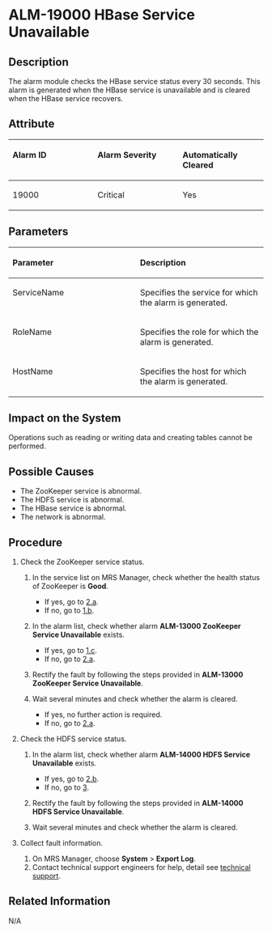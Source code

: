 # ALM-19000 HBase Service Unavailable<a name="EN-US_TOPIC_0125375547"></a>

## Description<a name="sc72d81843bec436dbb2886d13a47e571"></a>

The alarm module checks the HBase service status every 30 seconds. This alarm is generated when the HBase service is unavailable and is cleared when the HBase service recovers.

## Attribute<a name="sdec1053a085940e283a1b3fd9ef79e6c"></a>

<a name="en-us_topic_0035998740_table57434139"></a>
<table><thead align="left"><tr id="en-us_topic_0035998740_row461342"><th class="cellrowborder" valign="top" width="33.33333333333333%" id="mcps1.1.4.1.1"><p id="en-us_topic_0035998740_p37368736"><a name="en-us_topic_0035998740_p37368736"></a><a name="en-us_topic_0035998740_p37368736"></a>Alarm ID</p>
</th>
<th class="cellrowborder" valign="top" width="33.33333333333333%" id="mcps1.1.4.1.2"><p id="en-us_topic_0035998740_p6968762"><a name="en-us_topic_0035998740_p6968762"></a><a name="en-us_topic_0035998740_p6968762"></a>Alarm Severity</p>
</th>
<th class="cellrowborder" valign="top" width="33.33333333333333%" id="mcps1.1.4.1.3"><p id="en-us_topic_0035998740_p27598869"><a name="en-us_topic_0035998740_p27598869"></a><a name="en-us_topic_0035998740_p27598869"></a>Automatically Cleared</p>
</th>
</tr>
</thead>
<tbody><tr id="en-us_topic_0035998740_row20915929"><td class="cellrowborder" valign="top" width="33.33333333333333%" headers="mcps1.1.4.1.1 "><p id="en-us_topic_0035998740_p16468652"><a name="en-us_topic_0035998740_p16468652"></a><a name="en-us_topic_0035998740_p16468652"></a>19000</p>
</td>
<td class="cellrowborder" valign="top" width="33.33333333333333%" headers="mcps1.1.4.1.2 "><p id="en-us_topic_0035998740_p58892473"><a name="en-us_topic_0035998740_p58892473"></a><a name="en-us_topic_0035998740_p58892473"></a>Critical</p>
</td>
<td class="cellrowborder" valign="top" width="33.33333333333333%" headers="mcps1.1.4.1.3 "><p id="en-us_topic_0035998740_p5560998"><a name="en-us_topic_0035998740_p5560998"></a><a name="en-us_topic_0035998740_p5560998"></a>Yes</p>
</td>
</tr>
</tbody>
</table>

## Parameters<a name="sc122ac2693094233a8e5f70857355dbc"></a>

<a name="en-us_topic_0035998740_table47787675"></a>
<table><thead align="left"><tr id="en-us_topic_0035998740_row20947391"><th class="cellrowborder" valign="top" width="50%" id="mcps1.1.3.1.1"><p id="en-us_topic_0035998740_p19017142"><a name="en-us_topic_0035998740_p19017142"></a><a name="en-us_topic_0035998740_p19017142"></a>Parameter</p>
</th>
<th class="cellrowborder" valign="top" width="50%" id="mcps1.1.3.1.2"><p id="en-us_topic_0035998740_p63993496"><a name="en-us_topic_0035998740_p63993496"></a><a name="en-us_topic_0035998740_p63993496"></a>Description</p>
</th>
</tr>
</thead>
<tbody><tr id="en-us_topic_0035998740_row16090703"><td class="cellrowborder" valign="top" width="50%" headers="mcps1.1.3.1.1 "><p id="en-us_topic_0035998740_p28278595"><a name="en-us_topic_0035998740_p28278595"></a><a name="en-us_topic_0035998740_p28278595"></a>ServiceName</p>
</td>
<td class="cellrowborder" valign="top" width="50%" headers="mcps1.1.3.1.2 "><p id="en-us_topic_0035998740_p8864859"><a name="en-us_topic_0035998740_p8864859"></a><a name="en-us_topic_0035998740_p8864859"></a>Specifies the service for which the alarm is generated.</p>
</td>
</tr>
<tr id="en-us_topic_0035998740_row12674872"><td class="cellrowborder" valign="top" width="50%" headers="mcps1.1.3.1.1 "><p id="en-us_topic_0035998740_p20031746"><a name="en-us_topic_0035998740_p20031746"></a><a name="en-us_topic_0035998740_p20031746"></a>RoleName</p>
</td>
<td class="cellrowborder" valign="top" width="50%" headers="mcps1.1.3.1.2 "><p id="en-us_topic_0035998740_p11958757"><a name="en-us_topic_0035998740_p11958757"></a><a name="en-us_topic_0035998740_p11958757"></a>Specifies the role for which the alarm is generated.</p>
</td>
</tr>
<tr id="en-us_topic_0035998740_row40519951"><td class="cellrowborder" valign="top" width="50%" headers="mcps1.1.3.1.1 "><p id="en-us_topic_0035998740_p60890569"><a name="en-us_topic_0035998740_p60890569"></a><a name="en-us_topic_0035998740_p60890569"></a>HostName</p>
</td>
<td class="cellrowborder" valign="top" width="50%" headers="mcps1.1.3.1.2 "><p id="en-us_topic_0035998740_p33189039"><a name="en-us_topic_0035998740_p33189039"></a><a name="en-us_topic_0035998740_p33189039"></a>Specifies the host for which the alarm is generated.</p>
</td>
</tr>
</tbody>
</table>

## Impact on the System<a name="s0c67ed091d4542dab2fe5d4f6c3ecb00"></a>

Operations such as reading or writing data and creating tables cannot be performed.

## Possible Causes<a name="s6b1a65c4d25948cfaa20c84d38b2cc45"></a>

-   The ZooKeeper service is abnormal.
-   The HDFS service is abnormal.
-   The HBase service is abnormal.
-   The network is abnormal.

## Procedure<a name="s27ef7880fec444fdbbd4f80981f445da"></a>

1.  Check the ZooKeeper service status.
    1.  In the service list on MRS Manager, check whether the health status of ZooKeeper is  **Good**.
        -   If yes, go to  [2.a](#ldff8b5b6354f47708698e34df0e16312).
        -   If no, go to  [1.b](#l91de50db130a4295adeae906d69d2bdb).

    2.  <a name="l91de50db130a4295adeae906d69d2bdb"></a>In the alarm list, check whether alarm  **ALM-13000 ZooKeeper Service Unavailable**  exists.
        -   If yes, go to  [1.c](#lb546abf6e89a4fd29180bdda0ea6a3cc).
        -   If no, go to  [2.a](#ldff8b5b6354f47708698e34df0e16312).

    3.  <a name="lb546abf6e89a4fd29180bdda0ea6a3cc"></a>Rectify the fault by following the steps provided in  **ALM-13000 ZooKeeper Service Unavailable**.
    4.  Wait several minutes and check whether the alarm is cleared.
        -   If yes, no further action is required.
        -   If no, go to  [2.a](#ldff8b5b6354f47708698e34df0e16312).

2.  Check the HDFS service status.
    1.  <a name="ldff8b5b6354f47708698e34df0e16312"></a>In the alarm list, check whether alarm  **ALM-14000 HDFS Service Unavailable**  exists.
        -   If yes, go to  [2.b](#en-us_topic_0035998740_alm).
        -   If no, go to  [3](#ld370a3380623480a9c1127a51f69f7a4).

    2.  <a name="en-us_topic_0035998740_alm"></a>Rectify the fault by following the steps provided in  **ALM-14000 HDFS Service Unavailable**.
    3.  Wait several minutes and check whether the alarm is cleared.

3.  <a name="ld370a3380623480a9c1127a51f69f7a4"></a>Collect fault information.
    1.  On MRS Manager, choose  **System**  \>  **Export Log**.
    2.  Contact technical support engineers for help, detail see  [technical support](https://docs.otc.t-systems.com/en-us/public/learnmore.html).


## Related Information<a name="sd0756c1e5a284a5995215bf65a6fbc35"></a>

N/A

